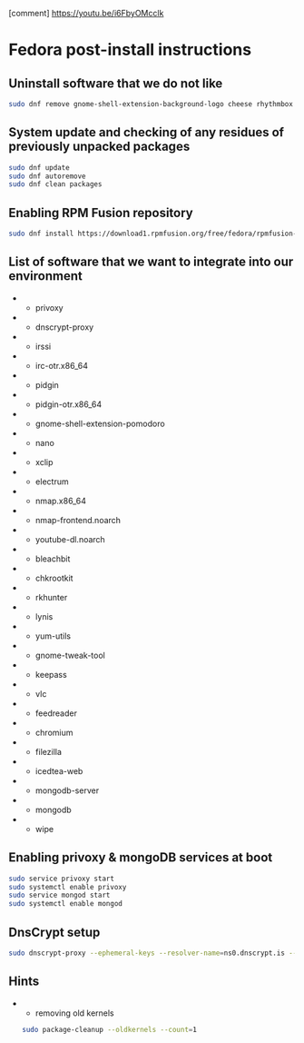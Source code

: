 [comment] <https://youtu.be/i6FbyOMcclk>

# Fedora post-install instructions

## Uninstall software that we do not like

  ```bash
  sudo dnf remove gnome-shell-extension-background-logo cheese rhythmbox totem shotwell evolution gnome-maps gnome-weather
  ```

## System update and checking of any residues of previously unpacked packages

  ```bash
  sudo dnf update
  sudo dnf autoremove
  sudo dnf clean packages
  ```

## Enabling RPM Fusion repository

  ```bash
  sudo dnf install https://download1.rpmfusion.org/free/fedora/rpmfusion-free-release-$(rpm -E %fedora).noarch.rpm
  ```

## List of software that we want to integrate into our environment

  * - privoxy
  * - dnscrypt-proxy
  * - irssi
  * - irc-otr.x86_64
  * - pidgin
  * - pidgin-otr.x86_64
  * - gnome-shell-extension-pomodoro
  * - nano
  * - xclip
  * - electrum
  * - nmap.x86_64
  * - nmap-frontend.noarch
  * - youtube-dl.noarch
  * - bleachbit
  * - chkrootkit
  * - rkhunter
  * - lynis
  * - yum-utils
  * - gnome-tweak-tool
  * - keepass
  * - vlc
  * - feedreader
  * - chromium
  * - filezilla
  * - icedtea-web
  * - mongodb-server
  * - mongodb
  * - wipe

## Enabling privoxy & mongoDB services at boot

  ```bash
  sudo service privoxy start
  sudo systemctl enable privoxy
  sudo service mongod start
  sudo systemctl enable mongod
  ```

## DnsCrypt setup

  ```bash
  sudo dnscrypt-proxy --ephemeral-keys --resolver-name=ns0.dnscrypt.is --daemonize
  ```

## Hints

* - removing old kernels

  ```bash
  sudo package-cleanup --oldkernels --count=1
  ```
